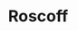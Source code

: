 ---
guid: "68167be177b8"
title: "Roscoff"
latlng: "48.726703, -3.984268"
videoId: "cQ8qW9e07Y8" 
---